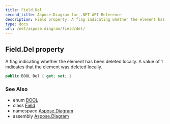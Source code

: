 ```yaml
---
title: Field.Del
second_title: Aspose.Diagram for .NET API Reference
description: Field property. A flag indicating whether the element has been deleted locally. A value of 1 indicates that the element was deleted locally
type: docs
url: /net/aspose.diagram/field/del/
---
```

## Field.Del property

A flag indicating whether the element has been deleted locally. A value of 1 indicates that the element was deleted locally.

```csharp
public BOOL Del { get; set; }
```

### See Also

* enum [BOOL](../../bool/)
* class [Field](../)
* namespace [Aspose.Diagram](../../field/)
* assembly [Aspose.Diagram](../../../)


